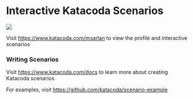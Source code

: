 # Interactive Katacoda Scenarios

[![](http://shields.katacoda.com/katacoda/msarlan/count.svg)](https://www.katacoda.com/msarlan "Get your profile on Katacoda.com")

Visit https://www.katacoda.com/msarlan to view the profile and interactive scenarios

### Writing Scenarios
Visit https://www.katacoda.com/docs to learn more about creating Katacoda scenarios

For examples, visit https://github.com/katacoda/scenario-example
